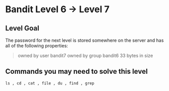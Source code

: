 # Bandit Level 6 → Level 7

## Level Goal

The password for the next level is stored somewhere on the server and has all of the following properties:

> owned by user bandit7
> owned by group bandit6
> 33 bytes in size

## Commands you may need to solve this level

`ls , cd , cat , file , du , find , grep`

